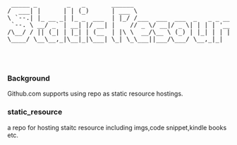 <pre>

 _____ _        _   _       ______                                   
/  ___| |      | | (_)      | ___ \                                  
\ `--.| |_ __ _| |_ _  ___  | |_/ /___  ___  ___  _   _ _ __ ___ ___ 
 `--. \ __/ _` | __| |/ __| |    // _ \/ __|/ _ \| | | | '__/ __/ _ \
/\__/ / || (_| | |_| | (__  | |\ \  __/\__ \ (_) | |_| | | | (_|  __/
\____/ \__\__,_|\__|_|\___| \_| \_\___||___/\___/ \__,_|_|  \___\___|
                                                                     
                                                                    
                                                                    
</pre>
                                                                     

### Background

Github.com supports using repo as static resource hostings.

### static_resource
a repo for hosting staitc resource including imgs,code snippet,kindle books etc.
